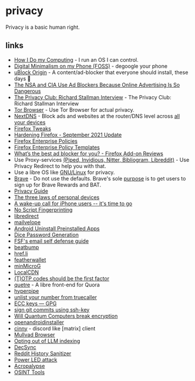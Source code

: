 # privacy

Privacy is a basic human right.

## links

- [How I Do my Computing](https://polarhive.ml/blog/how-i-do-my-computing) - I run an OS I can control.
- [Digital Minimalism on my Phone (FOSS)](https://polarhive.ml/blog/digital-minimalism-on-my-phone-foss) - degoogle your phone
- [uBlock Origin](https://ublockorigin.com) - A content/ad-blocker that everyone should install, these days 🤔
- [The NSA and CIA Use Ad Blockers Because Online Advertising Is So Dangerous](https://www.vice.com/en/article/93ypke/the-nsa-and-cia-use-ad-blockers-because-online-advertising-is-so-dangerous)
- [The Privacy Club: Richard Stallman Interview](https://piped.kavin.rocks/watch?v=L_hDDsidy-o) - The Privacy Club: Richard Stallman Interview
- [Tor Browser](https://www.torproject.org/download/) - Use Tor Browser for actual privacy.
- [NextDNS](https://nextdns.io/) - Block ads and websites at the router/DNS level across [all your devices](https://polarhive.ml/videos/notes/nextdns-dns-firewall-for-privacy)
- [Firefox Tweaks](https://wiki.archlinux.org/title/Firefox/Privacy)
- [Hardening Firefox - September 2021 Update](https://brainfucksec.github.io/hardening-firefox-sep-2021-update)
- [Firefox Enterprise Policies](https://support.mozilla.org/en-US/kb/managing-policies-linux-desktops)
- [Firefox Enterprise Policy Templates](https://github.com/mozilla/policy-templates)
- [What’s the best ad blocker for you? - Firefox Add-on Reviews](https://addons.mozilla.org/blog/whats-the-best-ad-blocker-for-you/)
- Use Proxy-services [(Piped, Invidious, Nitter, Bibliogram, Libreddit)](https://github.com/SimonBrazell/privacy-redirect) - Use Privacy Redirect to help you with that.
- Use a libre OS like [GNU/Linux](https://codeberg.org/polarhive/knowledge/src/branch/main/tech/linux.md) for privacy.
- [Brave](https://polarhive.ml/videos/notes/hardening-brave-browser) - Do not use the defaults. Brave's sole [purpose](https://polarhive.ml/blog/brave) is to get users to sign up for Brave Rewards and BAT.
- [Privacy Guide](https://anonymousplanet.org/guide.pdf)
- [The three laws of personal devices](https://alirezahayati.com/2021/12/18/the-three-laws-of-personal-devices/)
- [A wake-up call for iPhone users -- it's time to go](https://www.fsf.org/news/a-wake-up-call-for-iphone-users-its-time-to-go)
- [No Script Fingerprinting](https://noscriptfingerprint.com/)
- [libredirect](https://libredirect.github.io/)
- [mailvelope](https://mailvelope.com/en)
- [Android Uninstall Preinstalled Apps](https://odysee.com/@metalx1000:c/android-uninstall-preinstalled-apps:e)
- [Dice Password Generation](https://theintercept.com/2015/03/26/passphrases-can-memorize-attackers-cant-guess/)
- [FSF's email self defense guide](https://emailselfdefense.fsf.org/en/)
- [beatbump](beatbump.ml)
- [href.li](https://href.li/)
- [featherwallet](https://featherwallet.org/)
- [minMicroG](https://github.com/friendlyneighborhoodshane/minmicrog_releases/releases)
- [LocalCDN](https://codeberg.org/nobody/LocalCDN/)
- [(T)OTP codes should be the first factor](https://webb.spiderden.org/2021/05/05/first-factor-otp/)
- [quetre](https://github.com/zyachel/quetre) -  A libre front-end for Quora
- [hyperpipe](https://codeberg.org/Hyperpipe/Hyperpipe)
- [unlist your number from truecaller](https://www.truecaller.com/unlisting)
- [ECC keys — GPG](https://www.gniibe.org/memo/software/gpg/keygen-25519.html)
- [sign git commits using ssh-key](https://calebhearth.com/sign-git-with-ssh)
- [Will Quantum Computers break encryption](https://piped.video/watchv?=6H_9l9N3IXU)
- [openandroidinstaller](https://openandroidinstaller.org)
- [cinny](https://cinny.in) - discord like [matrix] client
- [Mullvad Browser](https://flathub.org/apps/net.mullvad.MullvadBrowser)
- [Opting out of LLM indexing](https://seirdy.one/notes/2023/04/21/opting-out-of-llm-indexing/)
- [DecSync](https://github.com/39aldo39/DecSync)
- [Reddit History Sanitizer](https://github.com/ryanford/Reddit-History-Sanitizer)
- [Power LED attack](https://piped.video/vXe8pe18MNk)
- [Acropalypse](https://piped.video/watch?v=95ovjnMhUq0)
- [OSINT Tools](https://inteltechniques.com/tools/)

